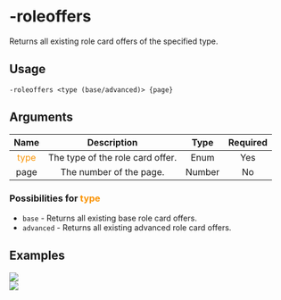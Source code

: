 # -roleoffers

Returns all existing role card offers of the specified type.

## Usage

```
-roleoffers <type (base/advanced)> {page}
```

## Arguments

| Name                                    | Description                      | Type   | Required |
| :-------------------------------------: | :------------------------------: | :----: | :------: |
| <span style="color:#FA9405">type</span> | The type of the role card offer. | Enum   | Yes      |
| page                                    | The number of the page.          | Number | No       |

### Possibilities for <span style="color:#FA9405">type</span>

- `base` - Returns all existing base role card offers.
- `advanced` - Returns all existing advanced role card offers.

## Examples

<img src="https://github.com/xNickyDev/Forkman/assets/111157596/b7a4457f-6987-4a97-a727-cdb7b3519221" class="rounded-corners">\
<img src="https://github.com/xNickyDev/Forkman/assets/111157596/37fdcc0c-e338-4492-8304-425809a1427c" class="rounded-corners">

